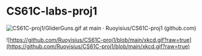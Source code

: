 # CS61C-labs-proj1

![[CS61C-proj1/GliderGuns.gif at main · Ruoyisius/CS61C-proj1 (github.com)](https://github.com/Ruoyisius/CS61C-proj1/blob/main/GliderGuns.gif)](https://raw.githubusercontent.com/Ruoyisius/CS61C-proj1/main/GliderGuns.gif)

![https://github.com/Ruoyisius/CS61C-proj1/blob/main/xkcd.gif?raw=true](https://github.com/Ruoyisius/CS61C-proj1/blob/main/xkcd.gif?raw=true)
